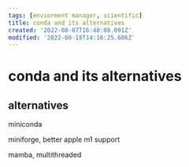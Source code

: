 ```yaml
---
tags: [enviorment manager, scientific]
title: conda and its alternatives
created: '2022-08-07T16:48:08.091Z'
modified: '2022-08-18T14:16:25.686Z'
---
```


# conda and its alternatives

## alternatives

miniconda

miniforge, better apple m1 support

mamba, multithreaded
